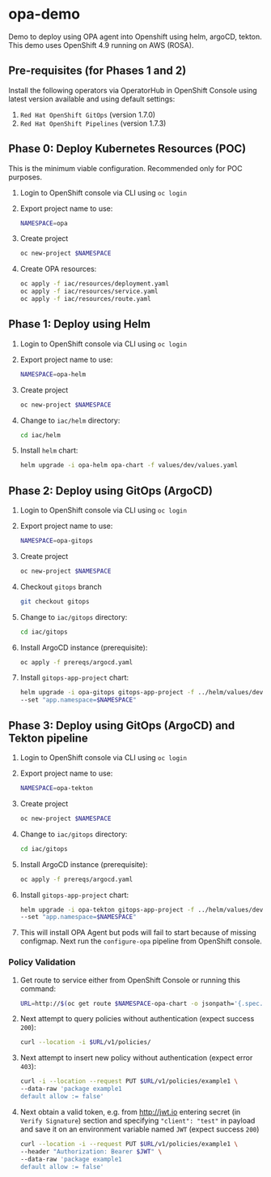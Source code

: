 # opa-demo
Demo to deploy using OPA agent into Openshift using helm, argoCD, tekton.
This demo uses OpenShift 4.9 running on AWS (ROSA).

## Pre-requisites (for Phases 1 and 2)
Install the following operators via OperatorHub in OpenShift Console using latest version available
and using default settings:
1. `Red Hat OpenShift GitOps` (version 1.7.0)
1. `Red Hat OpenShift Pipelines` (version 1.7.3)

## Phase 0: Deploy Kubernetes Resources (POC)

This is the minimum viable configuration. Recommended only for POC purposes.

1. Login to OpenShift console via CLI using `oc login`
1. Export project name to use:

    ```bash
    NAMESPACE=opa
    ```

1. Create project

    ```bash
    oc new-project $NAMESPACE
    ```

1. Create OPA resources:

    ```bash
    oc apply -f iac/resources/deployment.yaml
    oc apply -f iac/resources/service.yaml
    oc apply -f iac/resources/route.yaml
    ```
## Phase 1: Deploy using Helm

1. Login to OpenShift console via CLI using `oc login`
1. Export project name to use:

    ```bash
    NAMESPACE=opa-helm
    ```

1. Create project

    ```bash
    oc new-project $NAMESPACE
    ```

1. Change to `iac/helm` directory:

    ```bash
    cd iac/helm
    ```

1. Install `helm` chart:

    ```bash
    helm upgrade -i opa-helm opa-chart -f values/dev/values.yaml
    ```
## Phase 2: Deploy using GitOps (ArgoCD)

1. Login to OpenShift console via CLI using `oc login`
1. Export project name to use:

    ```bash
    NAMESPACE=opa-gitops
    ```

1. Create project

    ```bash
    oc new-project $NAMESPACE
    ```

1. Checkout `gitops` branch

    ```bash
    git checkout gitops
    ```

1. Change to `iac/gitops` directory:

    ```bash
    cd iac/gitops
    ```

1. Install ArgoCD instance (prerequisite):

    ```bash
    oc apply -f prereqs/argocd.yaml
    ```

1. Install `gitops-app-project` chart:

    ```bash
    helm upgrade -i opa-gitops gitops-app-project -f ../helm/values/dev/values.yaml \
    --set "app.namespace=$NAMESPACE"
    ```

## Phase 3: Deploy using GitOps (ArgoCD) and Tekton pipeline

1. Login to OpenShift console via CLI using `oc login`
1. Export project name to use:

    ```bash
    NAMESPACE=opa-tekton
    ```

1. Create project

    ```bash
    oc new-project $NAMESPACE
    ```

1. Change to `iac/gitops` directory:

    ```bash
    cd iac/gitops
    ```

1. Install ArgoCD instance (prerequisite):

    ```bash
    oc apply -f prereqs/argocd.yaml
    ```

1. Install `gitops-app-project` chart:

    ```bash
    helm upgrade -i opa-tekton gitops-app-project -f ../helm/values/dev/values.yaml \
    --set "app.namespace=$NAMESPACE"
    ```

1. This will install OPA Agent but pods will fail to start because of missing configmap.
   Next run the `configure-opa` pipeline from OpenShift console.

### Policy Validation

1. Get route to service either from OpenShift Console or running this command:

     ```bash
     URL=http://$(oc get route $NAMESPACE-opa-chart -o jsonpath='{.spec.host}')
     ```

1. Next attempt to query policies without authentication (expect success `200`):

    ```bash
    curl --location -i $URL/v1/policies/
    ```

1. Next attempt to insert new policy without authentication (expect error `403`):

    ```bash
    curl -i --location --request PUT $URL/v1/policies/example1 \
    --data-raw 'package example1
    default allow := false'
    ```

1. Next obtain a valid token, e.g. from http://jwt.io entering secret 
   (in `Verify Signature`) section and specifying `"client": "test"` in 
   payload and save it on an environment variable named `JWT` (expect success `200`)

    ```bash
    curl --location -i --request PUT $URL/v1/policies/example1 \
    --header "Authorization: Bearer $JWT" \
    --data-raw 'package example1
    default allow := false'
    ```
